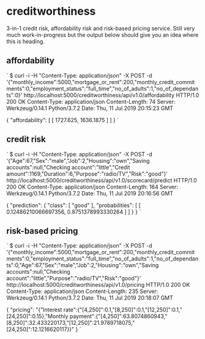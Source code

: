 # creditworthiness

3-in-1 credit risk, affordability risk and risk-based pricing service. Still very much work-in-progress but the output below should give you an idea where this is heading. 

## affordability

`
$ curl -i -H "Content-Type: application/json" -X POST -d '{"monthly_income":5000,"mortgage_or_rent":200,"monthly_credit_commitments":0,"employment_status":"full_time","no_of_adults":1,"no_of_dependants":0}' http://localhost:5000/creditworthiness/api/v1.0/affordability
HTTP/1.0 200 OK
Content-Type: application/json
Content-Length: 74
Server: Werkzeug/0.14.1 Python/3.7.2
Date: Thu, 11 Jul 2019 20:15:23 GMT

{
  "affordability": [
    [
      1727.625, 
      1636.1875
    ]
  ]
}
`

## credit risk

`
$ curl -i -H "Content-Type: application/json" -X POST -d '{"Age":67,"Sex":"male","Job":2,"Housing":"own","Saving accounts":null,"Checking account":"little","Credit amount":1169,"Duration":6,"Purpose":"radio/TV","Risk":"good"}' http://localhost:5000/creditworthiness/api/v1.0/scorecard/predict
HTTP/1.0 200 OK
Content-Type: application/json
Content-Length: 164
Server: Werkzeug/0.14.1 Python/3.7.2
Date: Thu, 11 Jul 2019 20:16:56 GMT

{
  "prediction": {
    "class": [
      "good"
    ], 
    "probabilities": [
      [
        0.12486210066697356, 
        0.8751378993330264
      ]
    ]
  }
}
`

## risk-based pricing

`
$ curl -i -H "Content-Type: application/json" -X POST -d '{"monthly_income":5000,"mortgage_or_rent":200,"monthly_credit_commitments":0,"employment_status":"full_time","no_of_adults":1,"no_of_dependants":0,"Age":67,"Sex":"male","Job":2,"Housing":"own","Saving accounts":null,"Checking account":"little","Purpose":"radio/TV","Risk":"good"}' http://localhost:5000/creditworthiness/api/v1.0/pricing
HTTP/1.0 200 OK
Content-Type: application/json
Content-Length: 235
Server: Werkzeug/0.14.1 Python/3.7.2
Date: Thu, 11 Jul 2019 20:18:07 GMT

{
  "pricing": "{\"Interest rate\":{\"[4,250]\":0.1,\"[8,250]\":0.1,\"[12,250]\":0.1,\"[24,250]\":0.15},\"Monthly payment\":{\"[4,250]\":63.8074860943,\"[8,250]\":32.433220173,\"[12,250]\":21.9789718075,\"[24,250]\":12.1216620117}}"
}
`
